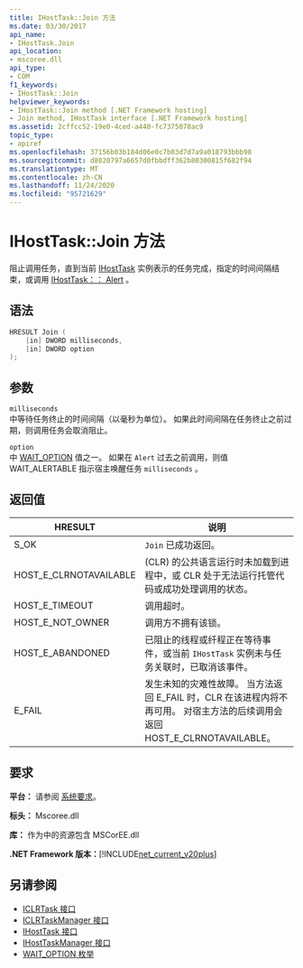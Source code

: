 ```yaml
---
title: IHostTask::Join 方法
ms.date: 03/30/2017
api_name:
- IHostTask.Join
api_location:
- mscoree.dll
api_type:
- COM
f1_keywords:
- IHostTask::Join
helpviewer_keywords:
- IHostTask::Join method [.NET Framework hosting]
- Join method, IHostTask interface [.NET Framework hosting]
ms.assetid: 2cffcc52-19e0-4ced-a440-fc7375078ac9
topic_type:
- apiref
ms.openlocfilehash: 37156b03b184d06e0c7b03d7d7a9a018793bbb98
ms.sourcegitcommit: d8020797a6657d0fbbdff362b80300815f682f94
ms.translationtype: MT
ms.contentlocale: zh-CN
ms.lasthandoff: 11/24/2020
ms.locfileid: "95721629"
---
```

# <a name="ihosttaskjoin-method"></a>IHostTask::Join 方法

阻止调用任务，直到当前 [IHostTask](ihosttask-interface.md) 实例表示的任务完成，指定的时间间隔结束，或调用 [IHostTask：： Alert](ihosttask-alert-method.md) 。  
  
## <a name="syntax"></a>语法  
  
```cpp  
HRESULT Join (  
    [in] DWORD milliseconds,  
    [in] DWORD option  
);  
```  
  
## <a name="parameters"></a>参数  

 `milliseconds`  
 中等待任务终止的时间间隔（以毫秒为单位）。 如果此时间间隔在任务终止之前过期，则调用任务会取消阻止。  
  
 `option`  
 中 [WAIT_OPTION](wait-option-enumeration.md) 值之一。 如果在 `Alert` 过去之前调用，则值 WAIT_ALERTABLE 指示宿主唤醒任务 `milliseconds` 。  
  
## <a name="return-value"></a>返回值  
  
|HRESULT|说明|  
|-------------|-----------------|  
|S_OK|`Join` 已成功返回。|  
|HOST_E_CLRNOTAVAILABLE| (CLR) 的公共语言运行时未加载到进程中，或 CLR 处于无法运行托管代码或成功处理调用的状态。|  
|HOST_E_TIMEOUT|调用超时。|  
|HOST_E_NOT_OWNER|调用方不拥有该锁。|  
|HOST_E_ABANDONED|已阻止的线程或纤程正在等待事件，或当前 `IHostTask` 实例未与任务关联时，已取消该事件。|  
|E_FAIL|发生未知的灾难性故障。 当方法返回 E_FAIL 时，CLR 在该进程内将不再可用。 对宿主方法的后续调用会返回 HOST_E_CLRNOTAVAILABLE。|  
  
## <a name="requirements"></a>要求  

 **平台：** 请参阅 [系统要求](../../get-started/system-requirements.md)。  
  
 **标头：** Mscoree.dll  
  
 **库：** 作为中的资源包含 MSCorEE.dll  
  
 **.NET Framework 版本：**[!INCLUDE[net_current_v20plus](../../../../includes/net-current-v20plus-md.md)]  
  
## <a name="see-also"></a>另请参阅

- [ICLRTask 接口](iclrtask-interface.md)
- [ICLRTaskManager 接口](iclrtaskmanager-interface.md)
- [IHostTask 接口](ihosttask-interface.md)
- [IHostTaskManager 接口](ihosttaskmanager-interface.md)
- [WAIT_OPTION 枚举](wait-option-enumeration.md)

